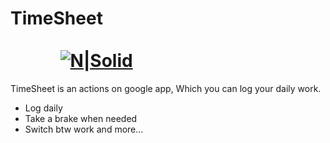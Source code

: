 # TimeSheet &nbsp;&nbsp;&nbsp;&nbsp;&nbsp;&nbsp;&nbsp;&nbsp;&nbsp;&nbsp;&nbsp;&nbsp;&nbsp;&nbsp;&nbsp;&nbsp;&nbsp;&nbsp;&nbsp;&nbsp;&nbsp;&nbsp;&nbsp;&nbsp;&nbsp;&nbsp;&nbsp;&nbsp;&nbsp;&nbsp;&nbsp;&nbsp;&nbsp;&nbsp;&nbsp;&nbsp;&nbsp;&nbsp;&nbsp;&nbsp;&nbsp;&nbsp;&nbsp;&nbsp;&nbsp;&nbsp;&nbsp;&nbsp;&nbsp;&nbsp;&nbsp;&nbsp;&nbsp;&nbsp;&nbsp;&nbsp;&nbsp;&nbsp;&nbsp;&nbsp;&nbsp;&nbsp;&nbsp;&nbsp;&nbsp;&nbsp;&nbsp;&nbsp;&nbsp;&nbsp;&nbsp;&nbsp;&nbsp;&nbsp;&nbsp;&nbsp;&nbsp;&nbsp;&nbsp;&nbsp;&nbsp;&nbsp;&nbsp;&nbsp;&nbsp;&nbsp;&nbsp;&nbsp;[![N|Solid](https://lh3.googleusercontent.com/-VrPSpmjoFJk/WVE_rJOs68I/AAAAAAABT4k/EsAIwkQnRjUAmQZU_7p3MJDtLaymXSBowCMYCGAYYCw/h192-w192/TimeSheet_192.png?sz=64)](https://timesheet-81c18.firebaseapp.com/)

TimeSheet is an actions on google app, Which you can log your daily work.

  - Log daily
  - Take a brake when needed
  - Switch btw work and more...
